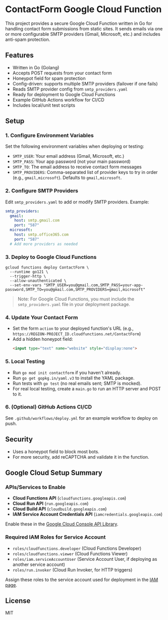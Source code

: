 # ContactForm Google Cloud Function

This project provides a secure Google Cloud Function written in Go for handling contact form submissions from static sites. It sends emails via one or more configurable SMTP providers (Gmail, Microsoft, etc.) and includes anti-spam protection.

## Features
- Written in Go (Golang)
- Accepts POST requests from your contact form
- Honeypot field for spam protection
- Config-driven: supports multiple SMTP providers (failover if one fails)
- Reads SMTP provider config from `smtp_providers.yaml`
- Ready for deployment to Google Cloud Functions
- Example GitHub Actions workflow for CI/CD
- Includes local/unit test scripts

## Setup

### 1. Configure Environment Variables
Set the following environment variables when deploying or testing:
- `SMTP_USER`: Your email address (Gmail, Microsoft, etc.)
- `SMTP_PASS`: Your app password (not your main password)
- `SMTP_TO`: The email address to receive contact form messages
- `SMTP_PROVIDERS`: Comma-separated list of provider keys to try in order (e.g., `gmail,microsoft`). Defaults to `gmail,microsoft`.

### 2. Configure SMTP Providers
Edit `smtp_providers.yaml` to add or modify SMTP providers. Example:
```yaml
smtp_providers:
  gmail:
    host: smtp.gmail.com
    port: "587"
  microsoft:
    host: smtp.office365.com
    port: "587"
  # Add more providers as needed
```

### 3. Deploy to Google Cloud Functions

```
gcloud functions deploy ContactForm \
  --runtime go121 \
  --trigger-http \
  --allow-unauthenticated \
  --set-env-vars "SMTP_USER=you@gmail.com,SMTP_PASS=your-app-password,SMTP_TO=you@gmail.com,SMTP_PROVIDERS=gmail,microsoft"
```

> Note: For Google Cloud Functions, you must include the `smtp_providers.yaml` file in your deployment package.

### 4. Update Your Contact Form
- Set the form `action` to your deployed function's URL (e.g., `https://REGION-PROJECT_ID.cloudfunctions.net/ContactForm`)
- Add a hidden honeypot field:
  ```html
  <input type="text" name="website" style="display:none">
  ```

### 5. Local Testing
- Run `go mod init contactform` if you haven't already.
- Run `go get gopkg.in/yaml.v3` to install the YAML package.
- Run tests with `go test` (no real emails sent; SMTP is mocked).
- For real local testing, create a `main.go` to run an HTTP server and POST to it.

### 6. (Optional) GitHub Actions CI/CD
See `.github/workflows/deploy.yml` for an example workflow to deploy on push.

## Security
- Uses a honeypot field to block most bots.
- For more security, add reCAPTCHA and validate it in the function.

## Google Cloud Setup Summary

### APIs/Services to Enable
- **Cloud Functions API** (`cloudfunctions.googleapis.com`)
- **Cloud Run API** (`run.googleapis.com`)
- **Cloud Build API** (`cloudbuild.googleapis.com`)
- **IAM Service Account Credentials API** (`iamcredentials.googleapis.com`)

Enable these in the [Google Cloud Console API Library](https://console.cloud.google.com/apis/library).

### Required IAM Roles for Service Account
- `roles/cloudfunctions.developer` (Cloud Functions Developer)
- `roles/cloudfunctions.viewer` (Cloud Functions Viewer)
- `roles/iam.serviceAccountUser` (Service Account User, if deploying as another service account)
- `roles/run.invoker` (Cloud Run Invoker, for HTTP triggers)

Assign these roles to the service account used for deployment in the [IAM page](https://console.cloud.google.com/iam-admin/iam).

## License
MIT
